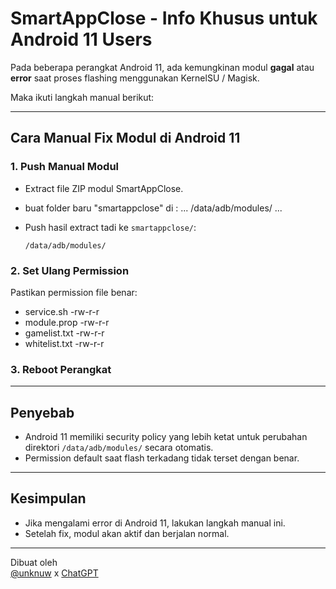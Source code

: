 # SmartAppClose - Info Khusus untuk Android 11 Users

Pada beberapa perangkat Android 11, ada kemungkinan modul **gagal** atau **error** saat proses flashing menggunakan KernelSU / Magisk.

Maka ikuti langkah manual berikut:

---

## Cara Manual Fix Modul di Android 11

### 1. Push Manual Modul
- Extract file ZIP modul SmartAppClose.
- buat folder baru "smartappclose" di :
  ...
  /data/adb/modules/
  ...
  
 
- Push hasil extract tadi ke `smartappclose/`:
  ```
  /data/adb/modules/
  ```
  

### 2. Set Ulang Permission
Pastikan permission file benar:
- service.sh -rw-r-r
- module.prop -rw-r-r
- gamelist.txt -rw-r-r
- whitelist.txt -rw-r-r

### 3. Reboot Perangkat

---

## Penyebab
- Android 11 memiliki security policy yang lebih ketat untuk perubahan direktori `/data/adb/modules/` secara otomatis.
- Permission default saat flash terkadang tidak terset dengan benar.

---

## Kesimpulan
- Jika mengalami error di Android 11, lakukan langkah manual ini.
- Setelah fix, modul akan aktif dan berjalan normal.

---

Dibuat oleh  
[@unknuw](https://t.me/unknuw) x [ChatGPT](https://chat.openai.com)
